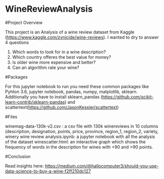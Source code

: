 # WineReviewAnalysis


#Project Overview

This project is an Analysis of a wine review dataset from Kaggle (https://www.kaggle.com/zynicide/wine-reviews).
I wanted to dry to answer 4 questions
1. Which words to look for in a wine description?
2. Which country offeres the best value for money?
3. Is older wine more expensive and better?
4. Can an algorithm rate your wine?

#Packages

For this jupyter notebook to run you need these common packages like Pyhton 3.6, jupyter notebook, pandas, numpy, matplotlib, sklearn.
Additionally you have to install sklearn_pandas (https://github.com/scikit-learn-contrib/sklearn-pandas) and
scattertext(https://github.com/JasonKessler/scattertext)

#Files

winemag-data-130k-v2.csv : a csv file with 130k winereviews in 10 columns (description, designation, points, price,
                           province, region_1, region_2, variety, winery
wine review analysis.ipynb: a jupyter notebook with all the analysis of the dataset
winescatter.html: an interactive graph which shows the frequency of words in the description for wines with <90 and >90 points.

#Conclusion

Read insights here: https://medium.com/@hallocomputer3/should-you-use-data-science-to-buy-a-wine-f2ff210dc127
